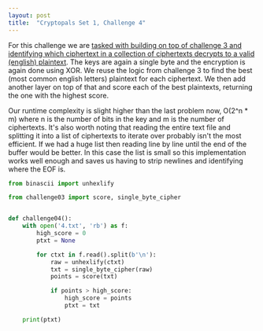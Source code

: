 ```yaml
---
layout: post
title:  "Cryptopals Set 1, Challenge 4"
---
```


For this challenge we are [tasked with building on top of challenge 3 and
identifying which ciphertext in a collection of ciphertexts decrypts to a
valid (english) plaintext](https://cryptopals.com/sets/1/challenges/4). The
keys are again a single byte and the encryption is again done using XOR. We
reuse the logic from challenge 3 to find the best (most common english letters)
plaintext for each ciphertext. We then add another layer on top of that and
score each of the best plaintexts, returning the one with the highest score.

Our runtime complexity is slight higher than the last problem now, O(2^n * m)
where n is the number of bits in the key and m is the number of ciphertexts.
It's also worth noting that reading the entire text file and splitting it into
a list of ciphertexts to iterate over probably isn't the most efficient. If we
had a huge list then reading line by line until the end of the buffer would be
better. In this case the list is small so this implementation works well
enough and saves us having to strip newlines and identifying where the EOF is.

```python
from binascii import unhexlify

from challenge03 import score, single_byte_cipher


def challenge04():
    with open('4.txt', 'rb') as f:
        high_score = 0
        ptxt = None

        for ctxt in f.read().split(b'\n'):
            raw = unhexlify(ctxt)
            txt = single_byte_cipher(raw)
            points = score(txt)

            if points > high_score:
                high_score = points
                ptxt = txt

    print(ptxt)
```